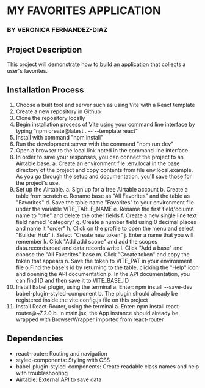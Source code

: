 # MY FAVORITES APPLICATION

### BY VERONICA FERNANDEZ-DIAZ

## Project Description

This project will demonstrate how to build an application that collects a user's favorites.

## Installation Process

1. Choose a built tool and server such as using Vite with a React template
2. Create a new repository in Github
3. Clone the repository locally
4. Begin installation process of Vite using your command line interface by typing "npm create@latest . -- --template react"
5. Install with command "npm install"
6. Run the development server with the command "npm run dev"
7. Open a browser to the local link noted in the command line interface
8. In order to save your responses, you can connect the project to an Airtable base.
   a. Create an environment file .env.local in the base directory of the project and copy contents from file env.local.example. As you go through the setup and documentation, you'll save those for the project's use.
9. Set up the Airtable.
   a. Sign up for a free Airtable account
   b. Create a table from scratch
   c. Rename base as "All Favorites" and the table as "Favorites"
   d. Save the table name "Favorites" to your environment file under the variable VITE_TABLE_NAME
   e. Rename the first field/column name to "title" and delete the other fields
   f. Create a new single line text field named "category"
   g. Create a number field using 0 decimal places and name it "order"
   h. Click on the profile to open the menu and select "Builder Hub"
   i. Select "Create new token"
   j. Enter a name that you will remember
   k. Click "Add add scope" and add the scopes data.records.read and data.records.write
   l. Click "Add a base" and choose the "All Favorites" base
   m. Click "Create token" and copy the token that appears
   n. Save the token to VITE_PAT in your environment file
   o.Find the base's id by returning to the table, clicking the "Help" icon and opening the API documentation
   p. In the API documentation, you can find ID and then save it to VITE_BASE_ID
10. Install Babel plugin, using the terminal
    a. Enter: npm install --save-dev babel-plugin-styled-component
    b. The plugin should already be registered inside the vite.config.js file on this project
11. Install React-Router, using the terminal
    a. Enter: npm install react-router@~7.2.0
    b. In main.jsx, the App instance should already be wrapped with BrowserWrapper imported from react-router

## Dependencies

- react-router: Routing and navigation
- styled-components: Styling with CSS
- babel-plugin-styled-components: Create readable class names and help with troubleshooting
- Airtable: External API to save data
